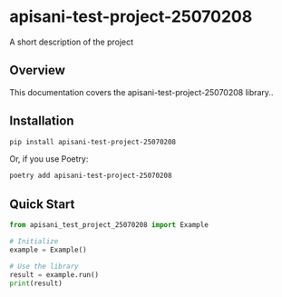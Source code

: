 # apisani-test-project-25070208

A short description of the project

## Overview

This documentation covers the apisani-test-project-25070208 library..

## Installation

```bash
pip install apisani-test-project-25070208
```

Or, if you use Poetry:

```bash
poetry add apisani-test-project-25070208
```

## Quick Start

```python
from apisani_test_project_25070208 import Example

# Initialize
example = Example()

# Use the library
result = example.run()
print(result)
```
